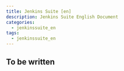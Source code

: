 ```yaml
---
title: Jenkins Suite [en]
description: Jenkins Suite English Document
categories:
  - jenkinssuite_en
tags:
  - jenkinssuite_en
---
```


## To be written
